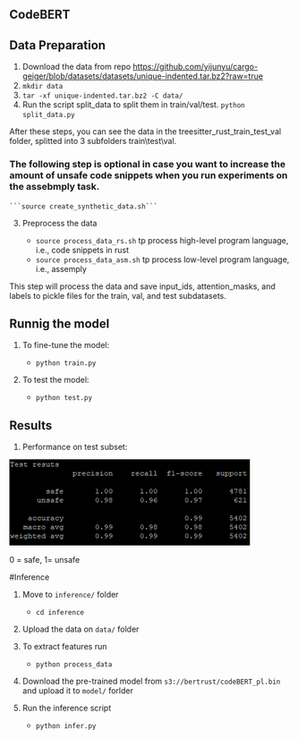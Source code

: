 ## CodeBERT



## Data Preparation

1. Download the data from repo https://github.com/yijunyu/cargo-geiger/blob/datasets/datasets/unique-indented.tar.bz2?raw=true
2. ```mkdir data```
3. ```tar -xf unique-indented.tar.bz2 -C data/```
4. Run the script split_data to split them in train/val/test. ```python split_data.py``` 
 

After these steps, you can see the data in the treesitter_rust_train_test_val folder, splitted into 3 subfolders train\test\val. 

### The following step is optional in case you want to increase the amount of unsafe code snippets when you run experiments on the assebmply task.
    ```source create_synthetic_data.sh```

3. Preprocess the data

    
    - ```source process_data_rs.sh``` tp process high-level program language, i.e., code snippets in rust
    - ```source process_data_asm.sh``` tp process low-level program language, i.e., assemply
    
    

This step will process the data and save input_ids, attention_masks, and labels to pickle files for the train, val, and test subdatasets.

## Runnig the model

1. To fine-tune the model: 
     - ```python train.py```

2. To test the model:
    - ```python test.py```
    
## Results

1. Performance on test subset:
       
![plot](test.png)

0 = safe, 1= unsafe

#Inference

1. Move to ```inference/``` folder
     - ```cd inference```
2. Upload the data on ```data/``` folder         
 
3. To extract features run  
    - ```python process_data```
    
4. Download the pre-trained model from ```s3://bertrust/codeBERT_pl.bin``` and upload it to ```model/``` forlder

5. Run the inference script
    - ```python infer.py```
